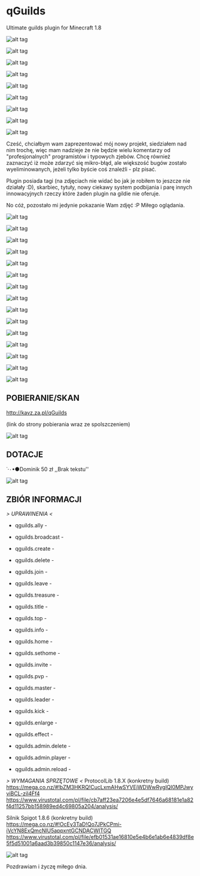 # qGuilds
Ultimate guilds plugin for Minecraft 1.8

![alt tag](http://www.e-gify.pl/gify/dla_stron_i_blogow/linie/linie70.gif)

![alt tag](http://www.mpcforum.pl/uploads/images/939631438593697827517.png)

![alt tag](http://www.e-gify.pl/gify/dla_stron_i_blogow/linie/linie70.gif)

![alt tag](http://www.mpcforum.pl/uploads/images/871421438593697827517.png)

![alt tag](http://www.e-gify.pl/gify/dla_stron_i_blogow/linie/linie70.gif)


![alt tag](http://www.mpcforum.pl/uploads/images/377811438593697827517.png)

![alt tag](http://www.e-gify.pl/gify/dla_stron_i_blogow/linie/linie70.gif)

![alt tag](http://www.mpcforum.pl/uploads/images/982171438593697827517.png)

![alt tag](http://www.e-gify.pl/gify/dla_stron_i_blogow/linie/linie70.gif)


Cześć, chciałbym wam zaprezentować mój nowy projekt, siedziałem nad nim trochę, więc mam nadzieje że nie będzie wielu komentarzy od "profesjonalnych" programistów i typowych zjebów.
Chcę również zaznaczyć iż może zdarzyć się mikro-błąd, ale większość bugów zostało wyeliminowanych, jeżeli tylko byście coś znaleźli - plz pisać.

Plugin posiada tagi (na zdjęciach nie widać bo jak je robiłem to jeszcze nie działały :D), skarbiec, tytuły, nowy ciekawy system podbijania i parę innych innowacyjnych rzeczy które żaden plugin na gildie nie oferuje.

No cóż, pozostało mi jedynie pokazanie Wam zdjęć :P Miłego oglądania.

![alt tag](http://www.e-gify.pl/gify/dla_stron_i_blogow/linie/linie70.gif)

![alt tag](http://screenshu.com/static/uploads/temporary/n7/7k/gl/mplbcj.jpg)

![alt tag](http://screenshu.com/static/uploads/temporary/zs/ls/pb/qrpyfn.jpg)

![alt tag](http://screenshu.com/static/uploads/temporary/sv/um/09/pfqste.jpg)

![alt tag](http://screenshu.com/static/uploads/temporary/az/lg/c2/c9p7ji.jpg)

![alt tag](http://screenshu.com/static/uploads/temporary/ij/8a/3h/viad5p.jpg)

![alt tag](http://screenshu.com/static/uploads/temporary/n3/9l/wv/s1mycm.jpg)

![alt tag](http://screenshu.com/static/uploads/temporary/zt/8g/2k/uf2miv.jpg)

![alt tag](http://screenshu.com/static/uploads/temporary/s3/k1/zc/e09l2q.jpg)

![alt tag](http://screenshu.com/static/uploads/temporary/o7/qd/7x/0enbuc.jpg)

![alt tag](http://screenshu.com/static/uploads/temporary/95/9q/j2/wc5d9q.jpg)

![alt tag](http://screenshu.com/static/uploads/temporary/p2/76/kn/lqs3ai.jpg)

![alt tag](http://screenshu.com/static/uploads/temporary/r5/94/dh/g5bxj4.jpg)

![alt tag](http://screenshu.com/static/uploads/temporary/2b/39/2b/asda3w.jpg)



![alt tag](http://www.e-gify.pl/gify/dla_stron_i_blogow/linie/linie70.gif)


## POBIERANIE/SKAN
http://kavz.za.pl/qGuilds

(link do strony pobierania wraz ze spolszczeniem)

![alt tag](http://www.e-gify.pl/gify/dla_stron_i_blogow/linie/linie70.gif)

## DOTACJE

˙·٠•●Dominik
50 zł
,,Brak tekstu''



![alt tag](http://www.e-gify.pl/gify/dla_stron_i_blogow/linie/linie70.gif)

## ZBIÓR INFORMACJI  

*>  UPRAWINENIA  <*
-  qguilds.ally  -
-  qguilds.broadcast  -
-  qguilds.create  -
-  qguilds.delete  -
-  qguilds.join  -
-  qguilds.leave  -
-  qguilds.treasure  -
-  qguilds.title  -
-  qguilds.top  -
-  qguilds.info  -
-  qguilds.home  -
-  qguilds.sethome  -
-  qguilds.invite  -
-  qguilds.pvp  -
-  qguilds.master  -
-  qguilds.leader  -
-  qguilds.kick  -
-  qguilds.enlarge  -
-  qguilds.effect  -

-  qguilds.admin.delete  -
-  qguilds.admin.player  -
-  qguilds.admin.reload  -

*>  WYMAGANIA SPRZĘTOWE  <*
ProtocolLib 1.8.X  (konkretny build)
https://mega.co.nz/#!bZM3HKRQ!CucLxmAHwSYVEjWDWwRyglQI0MPJwyviBCL-zil4Ff4
https://www.virustotal.com/pl/file/cb7aff23ea7206e4e5df7646a68181e1a82f4d11257bb158989ed4c69805a204/analysis/

Silnik Spigot 1.8.6  (konkretny build)
https://mega.co.nz/#!OcEy3TaD!Qo7JPkCPmi-iVcYN8ExQmcNlU5appxntGCNDACWITGQ
https://www.virustotal.com/pl/file/efb01531ae16810e5e4b6e1ab6e4839df8e5f5d51001a6aad3b39850c1147e36/analysis/

![alt tag](http://www.e-gify.pl/gify/dla_stron_i_blogow/linie/linie70.gif)


Pozdrawiam i życzę miłego dnia.

